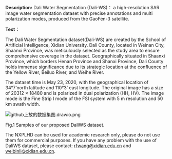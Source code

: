 **Description:** Dali Water Segmentation (Dali-WS)： a high-resolution SAR image water segmentation dataset with precise annotations and multi polarization modes, produced from the GaoFen-3 satellite.

**Text：**

The Dali Water Segmentation dataset(Dali-WS) are created by the School of Artificial Intelligence, Xidian University.   Dali County, located in Weinan City, Shaanxi Province, was meticulously selected as the study area to ensure comprehensive coverage in the dataset. Geographically situated in Shaanxi Province, which borders Henan Province and Shanxi Province, Dali County holds immense significance due to its strategic location at the confluence of the Yellow River, Beiluo River, and Weihe River.

The dataset time is May 23, 2020, with the geographical location of 34°7’north latitude and 110°3’ east longitude. The original image has a size of 20312 × 18480 and is polarized in dual polarization (HH, HV). The image mode is the Fine Strip I mode of the FSI system with 5 m resolution and 50 km swath width.



![github上放的数据集图.drawio.png](https://s2.loli.net/2023/11/21/aL4ecgXlsCuSrIZ.png)

Fig.1  Samples of our proposed DaliWS dataset.

The NXPLHD can be used for academic research only, please do not use them for commercial purposes. If you have any problem with the use of DaliWS dataset, please contact: [rfwang@xidian.edu.cn](mailto:rfwang@xidian.edu.cn) and [weibinli@xidian.edu.cn](mailto:weibinli@xidian.edu.cn).